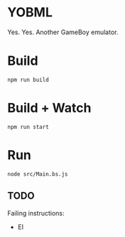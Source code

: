 # YOBML

Yes. Yes. Another GameBoy emulator.

# Build
```
npm run build
```

# Build + Watch

```
npm run start
```

# Run

```
node src/Main.bs.js
```

## TODO

Failing instructions:

* EI
